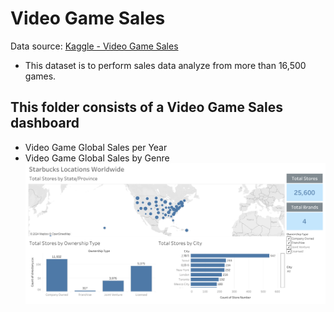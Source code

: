 # Video Game Sales
Data source: [Kaggle - Video Game Sales](https://www.kaggle.com/datasets/gregorut/videogamesalesM)
- This dataset is to perform sales data analyze from more than 16,500 games.


## This folder consists of a Video Game Sales dashboard
- Video Game Global Sales per Year
- Video Game Global Sales by Genre
![Dashboard](https://github.com/jia-ern/Tableau_Reporting/blob/a6a869bb1108e7759f81b80197d598161440e9df/Starbucks%20Locations%20Worldwide/Starbucks%20Locations%20Worldwide.png)
